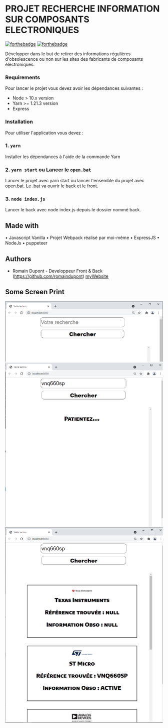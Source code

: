 # PROJET RECHERCHE INFORMATION SUR COMPOSANTS ELECTRONIQUES

[![forthebadge](https://forthebadge.com/images/badges/built-by-developers.svg)](https://forthebadge.com)
[![forthebadge](https://forthebadge.com/images/badges/made-with-javascript.svg)](https://forthebadge.com)

Développer dans le but de retirer des informations régulières d'obsolescence ou non sur les sites des fabricants de composants électroniques.

### Requirements

Pour lancer le projet vous devez avoir les dépendances suivantes : 

- Node > 10.x version
- Yarn >= 1.21.3 version
- Express

### Installation

Pour utiliser l'application vous devez :

### 1. `yarn`
Installer les dépendances à l'aide de la commande Yarn

### 2. `yarn start` ou Lancer le `open.bat`
Lancer le projet avec yarn start ou lancer l'ensemble du projet avec open.bat.
Le .bat va ouvrir le back et le front.

### 3. `node index.js`
Lancer le back avec node index.js depuis le dossier nommé back.

## Made with

• Javascript Vanilla
• Projet Webpack réalisé par moi-même
• ExpressJS
• NodeJs
• puppeteer

## Authors

* Romain Dupont - Developpeur Front & Back (https://github.com/romaindupont) [myWebsite](https://www.romaindupont.me/)

## Some Screen Print
![visuel](https://github.com/romaindupont/ProjetObsolescenceComposant/blob/main/Capture3.PNG)
![visuel](https://github.com/romaindupont/ProjetObsolescenceComposant/blob/main/Capture1.PNG)
![visuel](https://github.com/romaindupont/ProjetObsolescenceComposant/blob/main/Capture2.PNG)